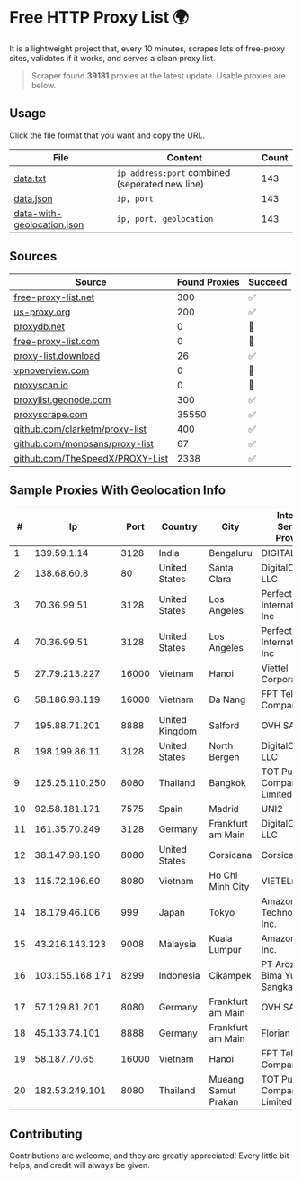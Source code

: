 
# Free HTTP Proxy List 🌍

It is a lightweight project that, every 10 minutes, scrapes lots of free-proxy sites, validates if it works, and serves a clean proxy list.


> Scraper found **39181** proxies at the latest update. Usable proxies are below.

## Usage

Click the file format that you want and copy the URL.


|File|Content|Count|
|----|-------|-----|
|[data.txt](https://raw.githubusercontent.com/themiralay/Proxy-List-World/master/data.txt)|`ip_address:port` combined (seperated new line)|143|
|[data.json](https://raw.githubusercontent.com/themiralay/Proxy-List-World/master/data.json)|`ip, port`|143|
|[data-with-geolocation.json](https://raw.githubusercontent.com/themiralay/Proxy-List-World/master/data-with-geolocation.json)|`ip, port, geolocation`|143|

## Sources

|Source|Found Proxies|Succeed|
|------|-------------|-------|
|[free-proxy-list.net](https://free-proxy-list.net)|300|✅|
|[us-proxy.org](https://www.us-proxy.org)|200|✅|
|[proxydb.net](http://proxydb.net)|0|🚫|
|[free-proxy-list.com](https://free-proxy-list.com/?page=&port=&type%5B%5D=http&type%5B%5D=https&up_time=0&search=Search)|0|🚫|
|[proxy-list.download](https://www.proxy-list.download/HTTP)|26|✅|
|[vpnoverview.com](https://vpnoverview.com/privacy/anonymous-browsing/free-proxy-servers)|0|🚫|
|[proxyscan.io](https://www.proxyscan.io)|0|🚫|
|[proxylist.geonode.com](https://proxylist.geonode.com/api/proxy-list?limit=300&page=1&sort_by=lastChecked&sort_type=desc&protocols=http,https)|300|✅|
|[proxyscrape.com](https://api.proxyscrape.com/v2/?request=displayproxies&protocol=http&timeout=10000&country=all&ssl=all&anonymity=all)|35550|✅|
|[github.com/clarketm/proxy-list](https://raw.githubusercontent.com/clarketm/proxy-list/master/proxy-list-raw.txt)|400|✅|
|[github.com/monosans/proxy-list](https://raw.githubusercontent.com/monosans/proxy-list/main/proxies/http.txt)|67|✅|
|[github.com/TheSpeedX/PROXY-List](https://raw.githubusercontent.com/TheSpeedX/PROXY-List/master/http.txt)|2338|✅|


## Sample Proxies With Geolocation Info

|#|Ip|Port|Country|City|Internet Service Provider|
|-|--|----|-------|----|-------------------------|
|1|139.59.1.14|3128|India|Bengaluru|DIGITALOCEAN|
|2|138.68.60.8|80|United States|Santa Clara|DigitalOcean, LLC|
|3|70.36.99.51|3128|United States|Los Angeles|Perfect International, Inc|
|4|70.36.99.51|3128|United States|Los Angeles|Perfect International, Inc|
|5|27.79.213.227|16000|Vietnam|Hanoi|Viettel Corporation|
|6|58.186.98.119|16000|Vietnam|Da Nang|FPT Telecom Company|
|7|195.88.71.201|8888|United Kingdom|Salford|OVH SAS|
|8|198.199.86.11|3128|United States|North Bergen|DigitalOcean, LLC|
|9|125.25.110.250|8080|Thailand|Bangkok|TOT Public Company Limited|
|10|92.58.181.171|7575|Spain|Madrid|UNI2|
|11|161.35.70.249|3128|Germany|Frankfurt am Main|DigitalOcean, LLC|
|12|38.147.98.190|8080|United States|Corsicana|Corsicana ISD|
|13|115.72.196.60|8080|Vietnam|Ho Chi Minh City|VIETELmetro|
|14|18.179.46.106|999|Japan|Tokyo|Amazon Technologies Inc.|
|15|43.216.143.123|9008|Malaysia|Kuala Lumpur|Amazon.com, Inc.|
|16|103.155.168.171|8299|Indonesia|Cikampek|PT Arozak Bima Yudho Sangkara|
|17|57.129.81.201|8080|Germany|Frankfurt am Main|OVH SAS|
|18|45.133.74.101|8888|Germany|Frankfurt am Main|Florian Kolb|
|19|58.187.70.65|16000|Vietnam|Hanoi|FPT Telecom Company|
|20|182.53.249.101|8080|Thailand|Mueang Samut Prakan|TOT Public Company Limited|



## Contributing

Contributions are welcome, and they are greatly appreciated! Every
little bit helps, and credit will always be given.


